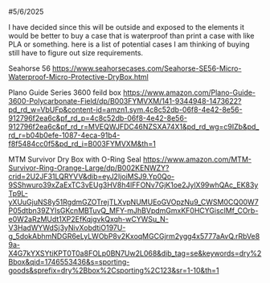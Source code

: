 #5/6/2025

I have decided since this will be outside and exposed to the elements it would be better to buy a case that is waterproof than print a case
with like PLA or something. here is a list of potential cases I am thinking of buying still have to figure out size requirements.

Seahorse 56
https://www.seahorsecases.com/Seahorse-SE56-Micro-Waterproof-Micro-Protective-DryBox.html

Plano Guide Series 3600 feild box 
https://www.amazon.com/Plano-Guide-3600-Polycarbonate-Field/dp/B003FYMVXM/141-9344948-1473622?pd_rd_w=VbUFp&content-id=amzn1.sym.4c8c52db-06f8-4e42-8e56-912796f2ea6c&pf_rd_p=4c8c52db-06f8-4e42-8e56-912796f2ea6c&pf_rd_r=MVEQWJFDC46NZSXA74X1&pd_rd_wg=c9IZb&pd_rd_r=b04b0efe-1087-4eca-91b4-f8f5484cc0f5&pd_rd_i=B003FYMVXM&th=1

MTM Survivor Dry Box with O-Ring Seal 
https://www.amazon.com/MTM-Survivor-Ring-Orange-Large/dp/B002KENWZY?crid=2U2JF31LQRYVV&dib=eyJ2IjoiMSJ9.Yp0Qo-9SShwuro39xZaExTC3vEUg3HV8h4lFFONv7GjK1oe2JylX99whQAc_EK83yTp9L-yXUuGjuNS8y51RgdmGZOTrejTLXvpNUMUEoGVOpzNu9_CWSM0CQ00W7P05dtbn39ZYIsGKcnMBTuvQ_MFY-mJhBVpdmGmxKF0HCYGisclMf_COrb-e0W2aRzMUdt1XP2EfKqjgvkQxqh-wCYWSu_N-V3HadWYWdSj3yNivXobdtiO197U-g_5dokAbhmNDGR6eLyLWObP8v2KxoqMGCGjrm2ygg4x5777aAvQ.rRbVe89a-X4G7kYXSYtiKPT0T0a8FOLp0BN7Uw2L068&dib_tag=se&keywords=dry%2Bbox&qid=1746553436&s=sporting-goods&sprefix=dry%2Bbox%2Csporting%2C123&sr=1-10&th=1




